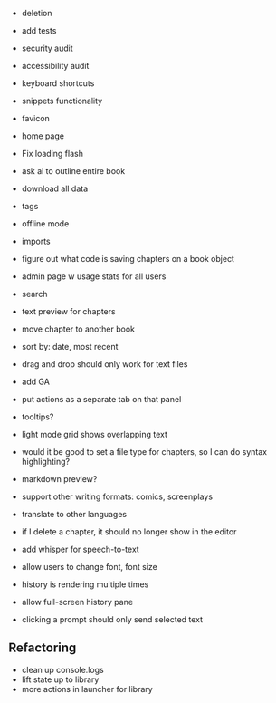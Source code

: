 - deletion
- add tests
- security audit
- accessibility audit
- keyboard shortcuts
- snippets functionality
- favicon
- home page
- Fix loading flash
- ask ai to outline entire book
- download all data
- tags
- offline mode
- imports
- figure out what code is saving chapters on a book object
- admin page w usage stats for all users
- search
- text preview for chapters
- move chapter to another book
- sort by: date, most recent
- drag and drop should only work for text files
- add GA
- put actions as a separate tab on that panel
- tooltips?
- light mode grid shows overlapping text

- would it be good to set a file type for chapters, so I can do syntax highlighting?
- markdown preview?
- support other writing formats: comics, screenplays
- translate to other languages
- if I delete a chapter, it should no longer show in the editor
- add whisper for speech-to-text
- allow users to change font, font size
- history is rendering multiple times
- allow full-screen history pane
- clicking a prompt should only send selected text

## Refactoring

- clean up console.logs
- lift state up to library
- more actions in launcher for library
